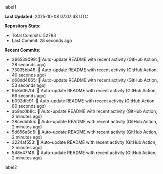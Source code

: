
label1 
<!-- ACTIVITY_START -->
**Last Updated:** 2025-10-08 07:07:48 UTC

**Repository Stats:**
- Total Commits: 52783
- Last Commit: 28 seconds ago

**Recent Commits:**
- 366539099: 🤖 Auto-update README with recent activity (GitHub Action, 28 seconds ago)
- 73035bb46: 🤖 Auto-update README with recent activity (GitHub Action, 40 seconds ago)
- d68dd4865: 🤖 Auto-update README with recent activity (GitHub Action, 53 seconds ago)
- 9b8d067bf: 🤖 Auto-update README with recent activity (GitHub Action, 66 seconds ago)
- b092dfc91: 🤖 Auto-update README with recent activity (GitHub Action, 80 seconds ago)
- ab9ac0b8c: 🤖 Auto-update README with recent activity (GitHub Action, 2 minutes ago)
- 28cedbb55: 🤖 Auto-update README with recent activity (GitHub Action, 2 minutes ago)
- 5d656e5d5: 🤖 Auto-update README with recent activity (GitHub Action, 2 minutes ago)
- 3224af553: 🤖 Auto-update README with recent activity (GitHub Action, 2 minutes ago)
- 548e47f46: 🤖 Auto-update README with recent activity (GitHub Action, 2 minutes ago)
<!-- ACTIVITY_END -->

label2
